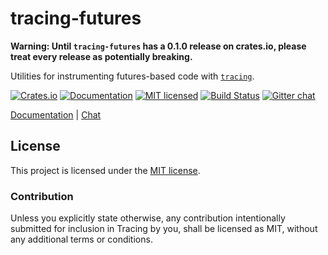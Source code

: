 # tracing-futures

**Warning: Until `tracing-futures` has a 0.1.0 release on crates.io, please treat every release as potentially breaking.**

Utilities for instrumenting futures-based code with [`tracing`].

[![Crates.io][crates-badge]][crates-url]
[![Documentation][docs-badge]][docs-url]
[![MIT licensed][mit-badge]][mit-url]
[![Build Status][azure-badge]][azure-url]
[![Gitter chat][gitter-badge]][gitter-url]

[Documentation][docs-url] |
[Chat][gitter-url]

[`tracing`]: https://github.com/tokio-rs/tracing/tree/master/tracing
[crates-badge]: https://img.shields.io/crates/v/tracing-futures.svg
[crates-url]: https://crates.io/crates/tracing-futures
[docs-badge]: https://docs.rs/tracing-futures/badge.svg
[docs-url]: https://docs.rs/tracing-futures
[mit-badge]: https://img.shields.io/badge/license-MIT-blue.svg
[mit-url]: LICENSE
[azure-badge]: https://dev.azure.com/tracing/tracing/_apis/build/status/tokio-rs.tracing?branchName=master
[azure-url]: https://dev.azure.com/tracing/tracing/_build/latest?definitionId=1&branchName=master
[gitter-badge]: https://img.shields.io/gitter/room/tokio-rs/tracing.svg
[gitter-url]: https://gitter.im/tokio-rs/tracing

## License

This project is licensed under the [MIT license](LICENSE).

### Contribution

Unless you explicitly state otherwise, any contribution intentionally submitted
for inclusion in Tracing by you, shall be licensed as MIT, without any additional
terms or conditions.
